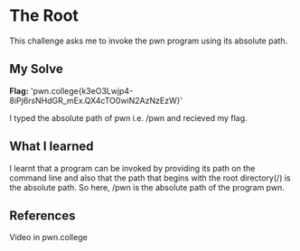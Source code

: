 # The Root
This challenge asks me to invoke the pwn program using its absolute path.

## My Solve
**Flag:** 'pwn.college{k3eO3Lwjp4-8iPj6rsNHdGR_mEx.QX4cTO0wiN2AzNzEzW}'

I typed the absolute path of pwn i.e. /pwn and recieved my flag.

## What I learned
I learnt that a program can be invoked by providing its path on the command line and also that the path that begins with the root directory(/) is the absolute path. So here, /pwn is the absolute path of the program pwn.

## References
Video in pwn.college

